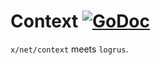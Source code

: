 # Context [![GoDoc](https://img.shields.io/badge/godoc-reference-blue.svg?style=flat-square)](https://godoc.org/github.com/omeid/gonzo/context)
`x/net/context` meets `logrus`.
